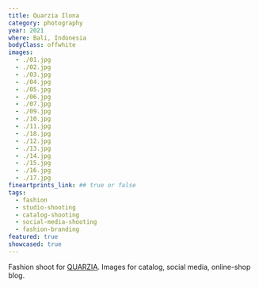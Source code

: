 ```yaml
---
title: Quarzia Ilona
category: photography
year: 2021
where: Bali, Indonesia
bodyClass: offwhite
images:
  - ./01.jpg
  - ./02.jpg
  - ./03.jpg
  - ./04.jpg
  - ./05.jpg
  - ./06.jpg
  - ./07.jpg
  - ./09.jpg
  - ./10.jpg
  - ./11.jpg
  - ./18.jpg
  - ./12.jpg
  - ./13.jpg
  - ./14.jpg
  - ./15.jpg
  - ./16.jpg
  - ./17.jpg
fineartprints_link: ## true or false
tags:
  - fashion
  - studio-shooting
  - catalog-shooting
  - social-media-shooting
  - fashion-branding
featured: true
showcased: true
---
```


Fashion shoot for [QUARZIA](https://quarzia.it/). Images for catalog, social media, online-shop blog.
